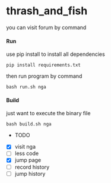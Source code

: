 # thrash_and_fish

you can visit forum by command

#### Run

use pip install to install all dependencies

`pip install requirements.txt`

then run program by command

`bash run.sh nga`

#### Build

just want to execute the binary file

`bash build.sh nga`



- TODO
- [x] visit nga
- [ ] less code
- [x] jump page
- [ ] record history
- [ ] jump history
